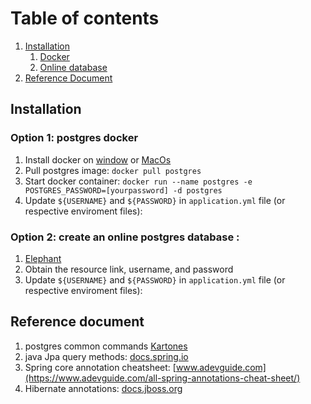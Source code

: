 # Table of contents
1. [Installation](#installation)
   1. [Docker](#docker)
   2. [Online database](#onlinedata)
2. [Reference Document](#referencedoc)


## Installation <a name="introduction"></a>
### <a id="docker"></a>Option 1: postgres docker
1. Install docker on [window](https://docs.docker.com/docker-for-windows/install/) or [MacOs](https://docs.docker.com/docker-for-mac/install/)
2. Pull postgres image: `docker pull postgres`
3. Start docker container: `docker run --name postgres -e POSTGRES_PASSWORD=[yourpassword] -d postgres`
4. Update `${USERNAME}` and `${PASSWORD}` in `application.yml` file (or respective enviroment files):
### <a id="onlinedata"></a>Option 2: create an online postgres database :
1. [Elephant](https://www.elephantsql.com/)
2. Obtain the resource link, username, and password
3. Update `${USERNAME}` and `${PASSWORD}` in `application.yml` file (or respective enviroment files):

## Reference document <a id="referencedoc"></a>
1. postgres common commands [Kartones](https://gist.github.com/Kartones/dd3ff5ec5ea238d4c546)
2. java Jpa query methods: [docs.spring.io](https://docs.spring.io/spring-data/jpa/docs/current/reference/html/#jpa.query-methods)
3. Spring core annotation cheatsheet: [www.adevguide.com](https://www.adevguide.com/all-spring-annotations-cheat-sheet/)
4. Hibernate annotations: [docs.jboss.org](https://docs.jboss.org/hibernate/annotations/3.5/reference/en/html_single/#entity-hibspec)
